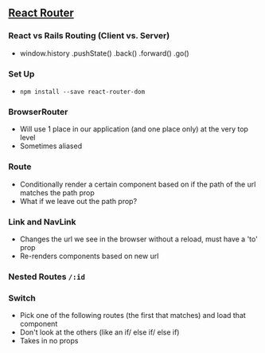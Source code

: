 ## [React Router](https://reacttraining.com/react-router/web/guides/quick-start)

### React vs Rails Routing (Client vs. Server)
- window.history .pushState() .back() .forward() .go()

### Set Up
- `npm install --save react-router-dom`

### BrowserRouter
- Will use 1 place in our application (and one place only) at the very top level
- Sometimes aliased

### Route
- Conditionally render a certain component based on if the path of the url matches the path prop
- What if we leave out the path prop?

### Link and NavLink
- Changes the url we see in the browser without a reload, must have a 'to' prop
- Re-renders components based on new url

### Nested Routes `/:id`

### Switch
- Pick one of the following routes (the first that matches) and load that component
- Don't look at the others (like an if/ else if/ else if)
- Takes in no props
